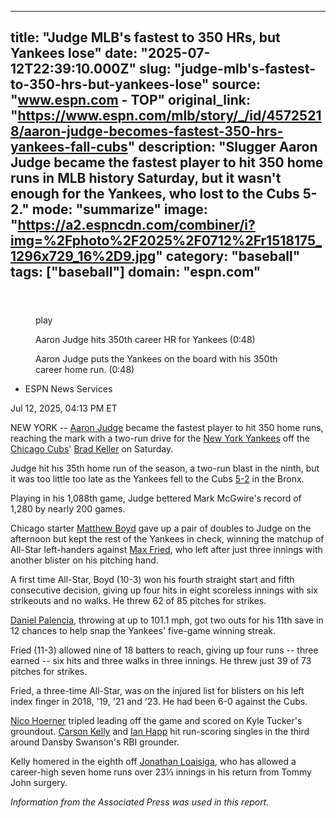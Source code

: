 ---
   title: "Judge MLB's fastest to 350 HRs, but Yankees lose"
   date: "2025-07-12T22:39:10.000Z"
   slug: "judge-mlb's-fastest-to-350-hrs-but-yankees-lose"
   source: "www.espn.com - TOP"
   original_link: "https://www.espn.com/mlb/story/_/id/45725218/aaron-judge-becomes-fastest-350-hrs-yankees-fall-cubs"
   description: "Slugger Aaron Judge became the fastest player to hit 350 home runs in MLB history Saturday, but it wasn't enough for the Yankees, who lost to the Cubs 5-2."
   mode: "summarize"
   image: "https://a2.espncdn.com/combiner/i?img=%2Fphoto%2F2025%2F0712%2Fr1518175_1296x729_16%2D9.jpg"
   category: "baseball"
   tags: ["baseball"]
   domain: "espn.com"
  ---
  <div id="readability-page-1" class="page"><section id="article-feed" data-behavior="author_overlay article_header_news_feed_item_meta article_legal_footer"><article data-id="45725218" data-behavior="story_scroll story_progress" data-src="/mlb/story/_/id/45725218/aaron-judge-becomes-fastest-350-hrs-yankees-fall-cubs"><div><header></header><figure data-video="watch,640,360,45725146,whitelist-MZ|US|AS|GU|MP|PR|VI|UM|FM|ER|HT|FK|MS|CM|BI|SS|GQ|UG|MX|GY|AU|GW|CI|SO|MU|DO|ZA|MW|GP|NG|CU|SV|SX|AO|CD|UY|GH|GD|RW|SC|GN|SL|MG|NE|SZ|VG|PW|RE|PE|NA|BS|CF|TG|NZ|KM|KE|TZ|HN|CG|CR|PA|EC|MF|ST|VE|SD|AI|CV|NL|BW|JM|MV|LS|FJ|LR|MQ|DJ|GA|BM|BL|TD|BO|SN|AW|KN|TC|BF|PY|BZ|NI|ML|AR|BQ|VC|GB|UK|CL|AG|MR|ZM|LC|TT|KY|BJ|GT|BB|MH|GM|CO|" data-cerebro-id="6872ba0fc0cf9d49642f1c54" data-title="Aaron Judge hits 350th career HR for Yankees" data-source="espn" data-contributing-partner="wsc"><div><picture><source srcset="https://a.espncdn.com/combiner/i?img=%2Fmedia%2Fmotion%2F2025%2F0712%2Fss_20250712_154000828_2893072%2Fss_20250712_154000828_2893072.jpg&amp;w=943&amp;h=530&amp;cquality=80&amp;format=jpg" media="(min-width: 376px)"><source srcset="https://a.espncdn.com/combiner/i?img=%2Fmedia%2Fmotion%2F2025%2F0712%2Fss_20250712_154000828_2893072%2Fss_20250712_154000828_2893072.jpg&amp;w=375&amp;cquality=80, https://a.espncdn.com/combiner/i?img=%2Fmedia%2Fmotion%2F2025%2F0712%2Fss_20250712_154000828_2893072%2Fss_20250712_154000828_2893072.jpg&amp;w=750&amp;cquality=40&amp;format=jpg 2x" media="(max-width: 375px)"></picture><p><span data-id="45725146">play</span></p></div><figcaption><div><p><span>Aaron Judge hits 350th career HR for Yankees (0:48)</span></p><p>Aaron Judge puts the Yankees on the board with his 350th career home run. (0:48)</p></div></figcaption></figure><div><div><ul><li><p>ESPN News Services</p></li></ul><p><span>Jul 12, 2025, 04:13 PM ET</span></p></div><p>NEW YORK -- <a href="https://www.espn.com/mlb/player/_/id/33192/aaron-judge">Aaron Judge</a> became the fastest player to hit 350 home runs, reaching the mark with a two-run drive for the <a href="https://www.espn.com/mlb/team/_/name/nyy/new-york-yankees">New York Yankees</a> off the <a href="https://www.espn.com/mlb/team/_/name/chc/chicago-cubs">Chicago Cubs</a>' <a href="https://www.espn.com/mlb/player/_/id/35292/brad-keller">Brad Keller</a> on Saturday.</p><p>Judge hit his 35th home run of the season, a two-run blast in the ninth, but it was too little too late as the Yankees fell to the Cubs <a href="https://www.espn.com/mlb/boxscore/_/gameId/401696328" target="_blank">5-2</a> in the Bronx.</p><p>Playing in his 1,088th game, Judge bettered Mark McGwire's record of 1,280 by nearly 200 games.</p><p>Chicago starter <a data-player-guid="18179f89-dcb9-9d42-a7ec-99aa1c26c5fb" href="https://www.espn.com/mlb/player/_/id/34401/matthew-boyd">Matthew Boyd</a> gave up a pair of doubles to Judge on the afternoon but kept the rest of the Yankees in check, winning the matchup of All-Star left-handers against <a data-player-guid="00ce805c-4c3d-c1c9-ab93-a6410f947e7b" href="https://www.espn.com/mlb/player/_/id/32685/max-fried">Max Fried</a>, who left after just three innings with another blister on his pitching hand.</p><p>A first time All-Star, Boyd (10-3) won his fourth straight start and fifth consecutive decision, giving up four hits in eight scoreless innings with six strikeouts and no walks. He threw 62 of 85 pitches for strikes.</p><p><a data-player-guid="407987ff-7976-33b1-bbcb-3a6ab453a208" href="https://www.espn.com/mlb/player/_/id/4875225/daniel-palencia">Daniel Palencia</a>, throwing at up to 101.1 mph, got two outs for his 11th save in 12 chances to help snap the Yankees' five-game winning streak.</p><p>Fried (11-3) allowed nine of 18 batters to reach, giving up four runs -- three earned -- six hits and three walks in three innings. He threw just 39 of 73 pitches for strikes.</p><p>Fried, a three-time All-Star, was on the injured list for blisters on his left index finger in 2018, '19, '21 and '23. He had been 6-0 against the Cubs.</p><p><a data-player-guid="b21d3016-6ad6-93a3-cb4a-24b46fa4f601" href="https://www.espn.com/mlb/player/_/id/41219/nico-hoerner">Nico Hoerner</a> tripled leading off the game and scored on Kyle Tucker's groundout. <a data-player-guid="d23d6126-089a-488a-c7a2-0ddc05f5222e" href="https://www.espn.com/mlb/player/_/id/32797/carson-kelly">Carson Kelly</a> and <a data-player-guid="2db89dcd-a767-f856-baad-c7522b5dc24b" href="https://www.espn.com/mlb/player/_/id/34945/ian-happ">Ian Happ</a> hit run-scoring singles in the third around Dansby Swanson's RBI grounder.</p><p>Kelly homered in the eighth off <a data-player-guid="a67ee96a-72af-55a6-1d99-57082dc0cd70" href="https://www.espn.com/mlb/player/_/id/39807/jonathan-loaisiga">Jonathan Loaisiga</a>, who has allowed a career-high seven home runs over 23⅓ innings in his return from Tommy John surgery.</p><p><em>Information from the Associated Press was used in this report.</em></p>
</div></div></article></section></div>